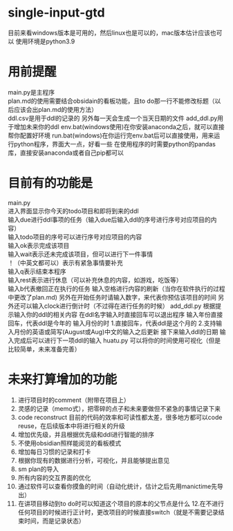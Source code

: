 # single-input-gtd

目前来看windows版本是可用的，然后linux也是可以的，mac版本估计应该也可以
使用环境是python3.9

# 用前提醒

main.py是主程序  
plan.md的使用需要结合obsidain的看板功能，且to do那一行不能修改标题（以后应该会出plan.md的使用方法）  
ddl.csv是用于ddl的记录的 
另外每一天会生成一个当天日期的文件
add_ddl.py用于增加未来你的ddl
env.bat(windows使用)在你安装anaconda之后，就可以直接帮你配置好环境
run.bat(windows)在你运行完env.bat后可以直接使用，用来运行python程序，界面大一点，好看一些
在使用程序的时需要python的pandas库，直接安装anaconda或者自己pip都可以

# 目前有的功能是

main.py  
进入界面显示你今天的todo项目和即将到来的ddl  
输入due进行ddl事项的任务（输入due后输入ddl的序号进行序号对应项目的内容）  
输入todo项目的序号可以进行序号对应项目的内容  
输入ok表示完成该项目  
输入wait表示还未完成该项目，但可以进行下一件事情  
！（中英文都可以）表示有紧急事情要补充  
输入q表示结束本程序  
输入rest表示进行休息（可以补充休息的内容，如游戏，吃饭等）  
输入b代表撤回正在执行的任务
输入空格进行内容的刷新（当你在软件执行的过程中更改了plan.md)
另外在开始任务时请输入数字，来代表你预估该项目的时间
另外还可以输入clock进行倒计时（不过得在进行任务的时候）
add_ddl.py
根据提示输入你的ddl的相关内容 
在ddl名字输入时直接回车可以退出程序 
输入年份直接回车，代表ddl是今年的 
输入月份的时 
1.直接回车，代表ddl是这个月的 
2.支持输入月份的英语或简写(August或Aug)中文的输入之后更新 
接下来输入ddl的日期 
输入完成后可以进行下一项ddl的输入 
huatu.py
可以将你的时间使用可视化（但是比较简单，未来准备完善）

# 未来打算增加的功能

1. 进行项目时的comment（附带在项目上） 
2. 灵感的记录（memo式），把零碎的点子和未来要做但不紧急的事情记录下来 
3. code reconstruct 目前的代码的效率和可读性都太差，很多地方都可以code reuse，在后续版本中将进行相关的升级 
4. 增加优先级，并且根据优先级和ddl进行智能的排序
5. 不使用obsidian照样能阅览的看板模式 
6. 增加每日习惯的记录和打卡 
7. 根据你现有的数据进行分析，可视化，并且能够提出意见 
8. sm plan的导入
9. 所有内容的交互界面的优化
10. 通过软件可以查看你摸鱼的时间（自动化统计，估计之后先用manictime先导出）
11. 在讲项目移动到to do时可以知道这个项目的原本的父节点是什么
12.在不进行任何项目的时候进行正计时，更改项目的时候直接switch（就是不需要记录结束时间，而是记录状态）
